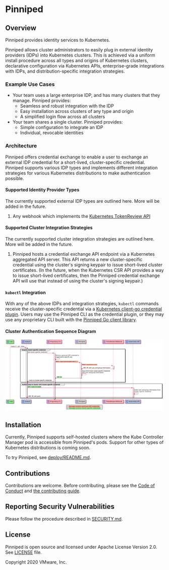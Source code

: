 # Pinniped

## Overview

Pinniped provides identity services to Kubernetes.

Pinniped allows cluster administrators to easily plug in external identity
providers (IDPs) into Kubernetes clusters. This is achieved via a uniform
install procedure across all types and origins of Kubernetes clusters,
declarative configuration via Kubernetes APIs, enterprise-grade integrations
with IDPs, and distribution-specific integration strategies.

### Example Use Cases

* Your team uses a large enterprise IDP, and has many clusters that they
  manage. Pinniped provides:
  * Seamless and robust integration with the IDP
  * Easy installation across clusters of any type and origin
  * A simplified login flow across all clusters
* Your team shares a single cluster. Pinniped provides:
  * Simple configuration to integrate an IDP
  * Individual, revocable identities

### Architecture

Pinniped offers credential exchange to enable a user to exchange an external IDP 
credential for a short-lived, cluster-specific credential. Pinniped supports various
IDP types and implements different integration strategies for various Kubernetes
distributions to make authentication possible.

#### Supported Identity Provider Types

The currently supported external IDP types are outlined here. More will be added in the future.

1. Any webhook which implements the 
[Kubernetes TokenReview API](https://kubernetes.io/docs/reference/access-authn-authz/authentication/#webhook-token-authentication)

#### Supported Cluster Integration Strategies

The currently supported cluster integration strategies are outlined here. More
will be added in the future.

1. Pinniped hosts a credential exchange API endpoint via a Kubernetes aggregated API server.
This API returns a new cluster-specific credential using the cluster's signing keypair to
issue short-lived cluster certificates. (In the future, when the Kubernetes CSR API
provides a way to issue short-lived certificates, then the Pinniped credential exchange API
will use that instead of using the cluster's signing keypair.)

#### `kubectl` Integration

With any of the above IDPs and integration strategies, `kubectl` commands receive the
cluster-specific credential via a 
[Kubernetes client-go credential plugin](https://kubernetes.io/docs/reference/access-authn-authz/authentication/#client-go-credential-plugins).
Users may use the Pinniped CLI as the credential plugin, or they may use any proprietary CLI
built with the [Pinniped Go client library](generated).

#### Cluster Authentication Sequence Diagram

![implementation](doc/img/pinniped.svg)

## Installation

Currently, Pinniped supports self-hosted clusters where the Kube Controller Manager pod
is accessible from Pinniped's pods.
Support for other types of Kubernetes distributions is coming soon.

To try Pinniped, see [deploy/README.md](deploy/README.md).

## Contributions

Contributions are welcome. Before contributing, please see
the [Code of Conduct](doc/code_of_conduct.md) and 
[the contributing guide](doc/contributing.md).

## Reporting Security Vulnerabilities

Please follow the procedure described in [SECURITY.md](SECURITY.md).

## License

Pinniped is open source and licensed under Apache License Version 2.0. See [LICENSE](LICENSE) file.

Copyright 2020 VMware, Inc.
